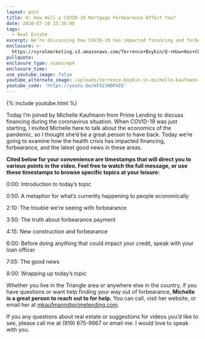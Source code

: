 ```yaml
---
layout: post
title: Q: How Will a COVID-19 Mortgage Forbearance Affect You?
date: 2020-07-10 15:36:00
tags:
  - Real Estate
excerpt: We’re discussing how COVID-19 has impacted financing and forbearance.
enclosure: >-
  https://vyralmarketing.s3.amazonaws.com/Terrence+Boykin/Q-+How+Has+COVID-19+Impacted+Financing_.mp4
pullquote:
enclosure_type: video/mp4
enclosure_time:
use_youtube_image: false
youtube_alternate_image: /uploads/terrence-boykin-ss-michelle-kaufmann-interview-yt.jpg
youtube_code: 'https://youtu.be/kFX2JHDP4IE'
---
```


{% include youtube.html %}

Today I’m joined by Michelle Kaufmann from Prime Lending to discuss financing during the coronavirus situation. When COVID-19 was just starting, I invited Michelle here to talk about the economics of the pandemic, so I thought she’d be a great person to have back. Today we’re going to examine how the health crisis has impacted financing, forbearance, and the latest good news in these areas.

**Cited below for your convenience are timestamps that will direct you to various points in the video. Feel free to watch the full message, or use these timestamps to browse specific topics at your leisure:&nbsp;**

0:00: Introduction to today’s topic

0:50: A metaphor for what’s currently happening to people economically

2:10: The trouble we’re seeing with forbearance&nbsp;

3:50: The truth about forbearance payment

4:15: New construction and forbearance

6:00: Before doing anything that could impact your credit, speak with your loan officer

7:05: The good news

8:00: Wrapping up today’s topic

Whether you live in the Triangle area or anywhere else in the country, if you have questions or want help finding your way out of forbearance, **Michelle is a great person to reach out to for help.** You can call, visit her website, or email her at [mkaufmann@primelending.com](mailto:mkaufmann@primelending.com).&nbsp;

If you any questions about real estate or suggestions for videos you’d like to see, please call me at (919) 675-9967 or email me. I would love to speak with you.&nbsp;